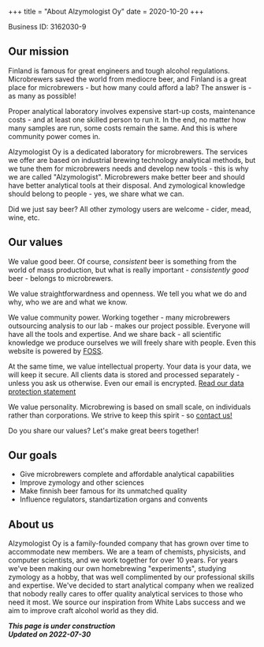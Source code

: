 +++
title = "About Alzymologist Oy"
date = 2020-10-20
+++

Business ID: 3162030-9

## Our mission

Finland is famous for great engineers and tough alcohol regulations. Microbrewers saved the world from mediocre beer, and Finland is a great place for microbrewers - but how many could afford a lab? The answer is - as many as possible!

Proper analytical laboratory involves expensive start-up costs, maintenance costs - and at least one skilled person to run it. In the end, no matter how many samples are run, some costs remain the same. And this is where community power comes in.

Alzymologist Oy is a dedicated laboratory for microbrewers. The services we offer are based on industrial brewing technology analytical methods, but we tune them for microbrewers needs and develop new tools - this is why we are called "Alzymologist". Microbrewers make better beer and should have better analytical tools at their disposal. And zymological knowledge should belong to people - yes, we share what we can.

Did we just say beer? All other zymology users are welcome - cider, mead, wine, etc.

## Our values

We value good beer. Of course, _consistent_ beer is something from the world of mass production, but what is really important - _consistently good_ beer - belongs to microbrewers.

We value straightforwardness and openness. We tell you what we do and why, who we are and what we know.

We value community power. Working together - many microbrewers outsourcing analysis to our lab - makes our project possible. Everyone will have all the tools and expertise. And we share back - all scientific knowledge we produce ourselves we will freely share with people. Even this website is powered by [FOSS](https://www.getzola.org/).

At the same time, we value intellectual property. Your data is your data, we will keep it secure. All clients data is stored and processed separately - unless you ask us otherwise. Even our email is encrypted. [Read our data protection statement](@/info/GDPR.md)


We value personality. Microbrewing is based on small scale, on individuals rather than corporations. We strive to keep this spirit - so [contact us!](@/info/contacts.md)

Do you share our values? Let's make great beers together!

## Our goals

* Give microbrewers complete and affordable analytical capabilities
* Improve zymology and other sciences
* Make finnish beer famous for its unmatched quality
* Influence regulators, standartization organs and convents

## About us

Alzymologist Oy is a family-founded company that has grown over time to accommodate new members. We are a team of chemists, physicists, and computer scientists, and we work together for over 10 years. For years we've been making our own homebrewing "experiments", studying zymology as a hobby, that was well complimented by our professional skills and expertise. We've decided to start analytical company when we realized that nobody really cares to offer quality analytical services to those who need it most. We source our inspiration from White Labs success and we aim to improve craft alcohol world as they did.


***This page is under construction***<br>
***Updated on 2022-07-30***